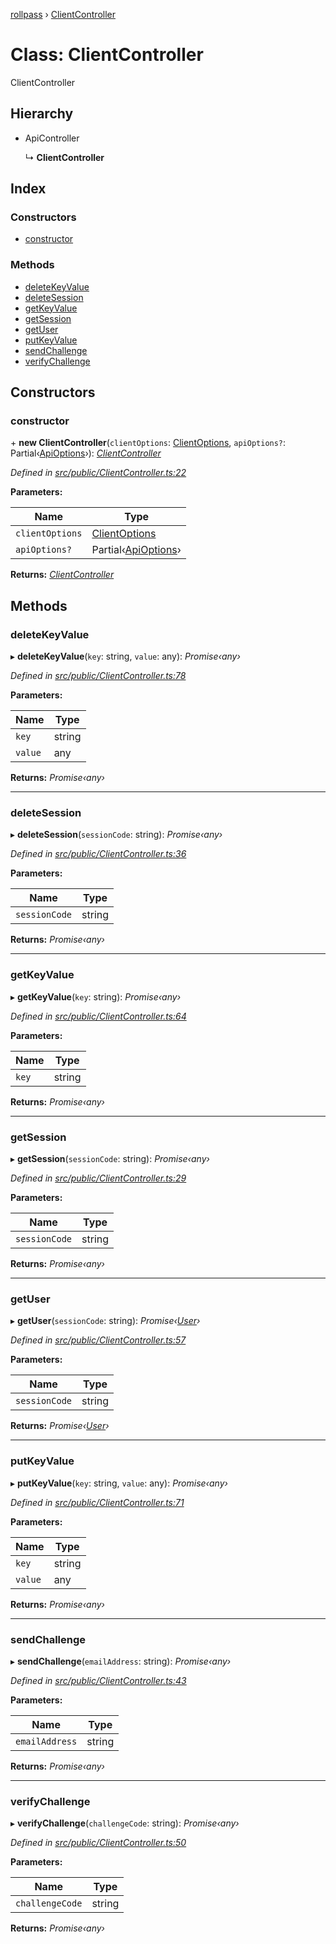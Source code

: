 [rollpass](../README.md) › [ClientController](clientcontroller.md)

# Class: ClientController

ClientController

## Hierarchy

* ApiController

  ↳ **ClientController**

## Index

### Constructors

* [constructor](clientcontroller.md#constructor)

### Methods

* [deleteKeyValue](clientcontroller.md#deletekeyvalue)
* [deleteSession](clientcontroller.md#deletesession)
* [getKeyValue](clientcontroller.md#getkeyvalue)
* [getSession](clientcontroller.md#getsession)
* [getUser](clientcontroller.md#getuser)
* [putKeyValue](clientcontroller.md#putkeyvalue)
* [sendChallenge](clientcontroller.md#sendchallenge)
* [verifyChallenge](clientcontroller.md#verifychallenge)

## Constructors

###  constructor

\+ **new ClientController**(`clientOptions`: [ClientOptions](../interfaces/clientoptions.md), `apiOptions?`: Partial‹[ApiOptions](../interfaces/apioptions.md)›): *[ClientController](clientcontroller.md)*

*Defined in [src/public/ClientController.ts:22](https://github.com/RollPass/rollpass-js/blob/4e3c50f/src/public/ClientController.ts#L22)*

**Parameters:**

Name | Type |
------ | ------ |
`clientOptions` | [ClientOptions](../interfaces/clientoptions.md) |
`apiOptions?` | Partial‹[ApiOptions](../interfaces/apioptions.md)› |

**Returns:** *[ClientController](clientcontroller.md)*

## Methods

###  deleteKeyValue

▸ **deleteKeyValue**(`key`: string, `value`: any): *Promise‹any›*

*Defined in [src/public/ClientController.ts:78](https://github.com/RollPass/rollpass-js/blob/4e3c50f/src/public/ClientController.ts#L78)*

**Parameters:**

Name | Type |
------ | ------ |
`key` | string |
`value` | any |

**Returns:** *Promise‹any›*

___

###  deleteSession

▸ **deleteSession**(`sessionCode`: string): *Promise‹any›*

*Defined in [src/public/ClientController.ts:36](https://github.com/RollPass/rollpass-js/blob/4e3c50f/src/public/ClientController.ts#L36)*

**Parameters:**

Name | Type |
------ | ------ |
`sessionCode` | string |

**Returns:** *Promise‹any›*

___

###  getKeyValue

▸ **getKeyValue**(`key`: string): *Promise‹any›*

*Defined in [src/public/ClientController.ts:64](https://github.com/RollPass/rollpass-js/blob/4e3c50f/src/public/ClientController.ts#L64)*

**Parameters:**

Name | Type |
------ | ------ |
`key` | string |

**Returns:** *Promise‹any›*

___

###  getSession

▸ **getSession**(`sessionCode`: string): *Promise‹any›*

*Defined in [src/public/ClientController.ts:29](https://github.com/RollPass/rollpass-js/blob/4e3c50f/src/public/ClientController.ts#L29)*

**Parameters:**

Name | Type |
------ | ------ |
`sessionCode` | string |

**Returns:** *Promise‹any›*

___

###  getUser

▸ **getUser**(`sessionCode`: string): *Promise‹[User](../interfaces/user.md)›*

*Defined in [src/public/ClientController.ts:57](https://github.com/RollPass/rollpass-js/blob/4e3c50f/src/public/ClientController.ts#L57)*

**Parameters:**

Name | Type |
------ | ------ |
`sessionCode` | string |

**Returns:** *Promise‹[User](../interfaces/user.md)›*

___

###  putKeyValue

▸ **putKeyValue**(`key`: string, `value`: any): *Promise‹any›*

*Defined in [src/public/ClientController.ts:71](https://github.com/RollPass/rollpass-js/blob/4e3c50f/src/public/ClientController.ts#L71)*

**Parameters:**

Name | Type |
------ | ------ |
`key` | string |
`value` | any |

**Returns:** *Promise‹any›*

___

###  sendChallenge

▸ **sendChallenge**(`emailAddress`: string): *Promise‹any›*

*Defined in [src/public/ClientController.ts:43](https://github.com/RollPass/rollpass-js/blob/4e3c50f/src/public/ClientController.ts#L43)*

**Parameters:**

Name | Type |
------ | ------ |
`emailAddress` | string |

**Returns:** *Promise‹any›*

___

###  verifyChallenge

▸ **verifyChallenge**(`challengeCode`: string): *Promise‹any›*

*Defined in [src/public/ClientController.ts:50](https://github.com/RollPass/rollpass-js/blob/4e3c50f/src/public/ClientController.ts#L50)*

**Parameters:**

Name | Type |
------ | ------ |
`challengeCode` | string |

**Returns:** *Promise‹any›*
